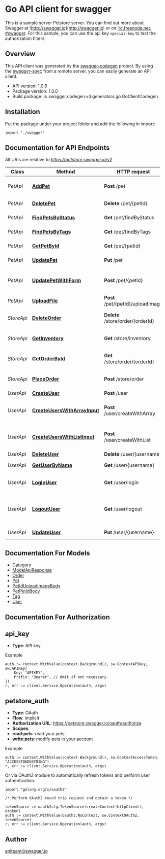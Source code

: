 # Go API client for swagger

This is a sample server Petstore server.  You can find out more about Swagger at [http://swagger.io](http://swagger.io) or on [irc.freenode.net, #swagger](http://swagger.io/irc/).  For this sample, you can use the api key `special-key` to test the authorization filters.

## Overview
This API client was generated by the [swagger-codegen](https://github.com/swagger-api/swagger-codegen) project.  By using the [swagger-spec](https://github.com/swagger-api/swagger-spec) from a remote server, you can easily generate an API client.

- API version: 1.0.6
- Package version: 1.0.0
- Build package: io.swagger.codegen.v3.generators.go.GoClientCodegen

## Installation
Put the package under your project folder and add the following in import:
```golang
import "./swagger"
```

## Documentation for API Endpoints

All URIs are relative to *https://petstore.swagger.io/v2*

Class | Method | HTTP request | Description
------------ | ------------- | ------------- | -------------
*PetApi* | [**AddPet**](docs/PetApi.md#addpet) | **Post** /pet | Add a new pet to the store
*PetApi* | [**DeletePet**](docs/PetApi.md#deletepet) | **Delete** /pet/{petId} | Deletes a pet
*PetApi* | [**FindPetsByStatus**](docs/PetApi.md#findpetsbystatus) | **Get** /pet/findByStatus | Finds Pets by status
*PetApi* | [**FindPetsByTags**](docs/PetApi.md#findpetsbytags) | **Get** /pet/findByTags | Finds Pets by tags
*PetApi* | [**GetPetById**](docs/PetApi.md#getpetbyid) | **Get** /pet/{petId} | Find pet by ID
*PetApi* | [**UpdatePet**](docs/PetApi.md#updatepet) | **Put** /pet | Update an existing pet
*PetApi* | [**UpdatePetWithForm**](docs/PetApi.md#updatepetwithform) | **Post** /pet/{petId} | Updates a pet in the store with form data
*PetApi* | [**UploadFile**](docs/PetApi.md#uploadfile) | **Post** /pet/{petId}/uploadImage | uploads an image
*StoreApi* | [**DeleteOrder**](docs/StoreApi.md#deleteorder) | **Delete** /store/order/{orderId} | Delete purchase order by ID
*StoreApi* | [**GetInventory**](docs/StoreApi.md#getinventory) | **Get** /store/inventory | Returns pet inventories by status
*StoreApi* | [**GetOrderById**](docs/StoreApi.md#getorderbyid) | **Get** /store/order/{orderId} | Find purchase order by ID
*StoreApi* | [**PlaceOrder**](docs/StoreApi.md#placeorder) | **Post** /store/order | Place an order for a pet
*UserApi* | [**CreateUser**](docs/UserApi.md#createuser) | **Post** /user | Create user
*UserApi* | [**CreateUsersWithArrayInput**](docs/UserApi.md#createuserswitharrayinput) | **Post** /user/createWithArray | Creates list of users with given input array
*UserApi* | [**CreateUsersWithListInput**](docs/UserApi.md#createuserswithlistinput) | **Post** /user/createWithList | Creates list of users with given input array
*UserApi* | [**DeleteUser**](docs/UserApi.md#deleteuser) | **Delete** /user/{username} | Delete user
*UserApi* | [**GetUserByName**](docs/UserApi.md#getuserbyname) | **Get** /user/{username} | Get user by user name
*UserApi* | [**LoginUser**](docs/UserApi.md#loginuser) | **Get** /user/login | Logs user into the system
*UserApi* | [**LogoutUser**](docs/UserApi.md#logoutuser) | **Get** /user/logout | Logs out current logged in user session
*UserApi* | [**UpdateUser**](docs/UserApi.md#updateuser) | **Put** /user/{username} | Updated user

## Documentation For Models

 - [Category](docs/Category.md)
 - [ModelApiResponse](docs/ModelApiResponse.md)
 - [Order](docs/Order.md)
 - [Pet](docs/Pet.md)
 - [PetIdUploadImageBody](docs/PetIdUploadImageBody.md)
 - [PetPetIdBody](docs/PetPetIdBody.md)
 - [Tag](docs/Tag.md)
 - [User](docs/User.md)

## Documentation For Authorization

## api_key
- **Type**: API key 

Example
```golang
auth := context.WithValue(context.Background(), sw.ContextAPIKey, sw.APIKey{
	Key: "APIKEY",
	Prefix: "Bearer", // Omit if not necessary.
})
r, err := client.Service.Operation(auth, args)
```
## petstore_auth
- **Type**: OAuth
- **Flow**: implicit
- **Authorization URL**: https://petstore.swagger.io/oauth/authorize
- **Scopes**: 
 - **read:pets**: read your pets
 - **write:pets**: modify pets in your account

Example
```golang
auth := context.WithValue(context.Background(), sw.ContextAccessToken, "ACCESSTOKENSTRING")
r, err := client.Service.Operation(auth, args)
```

Or via OAuth2 module to automatically refresh tokens and perform user authentication.
```golang
import "golang.org/x/oauth2"

/* Perform OAuth2 round trip request and obtain a token */

tokenSource := oauth2cfg.TokenSource(createContext(httpClient), &token)
auth := context.WithValue(oauth2.NoContext, sw.ContextOAuth2, tokenSource)
r, err := client.Service.Operation(auth, args)
```

## Author

apiteam@swagger.io
